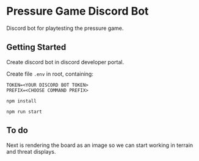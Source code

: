 # Pressure Game Discord Bot

Discord bot for playtesting the pressure game.

## Getting Started

Create discord bot in discord developer portal.

Create file `.env` in root, containing:
```
TOKEN=<YOUR DISCORD BOT TOKEN>
PREFIX=<CHOOSE COMMAND PREFIX>
```

```npm install```

```npm run start```

## To do

Next is rendering the board as an image so we can start working in terrain and threat displays.